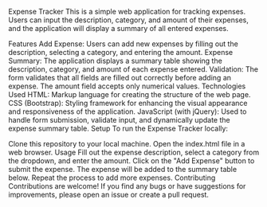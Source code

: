 Expense Tracker
This is a simple web application for tracking expenses. Users can input the description, category, and amount of their expenses, and the application will display a summary of all entered expenses.

Features
Add Expense: Users can add new expenses by filling out the description, selecting a category, and entering the amount.
Expense Summary: The application displays a summary table showing the description, category, and amount of each expense entered.
Validation: The form validates that all fields are filled out correctly before adding an expense. The amount field accepts only numerical values.
Technologies Used
HTML: Markup language for creating the structure of the web page.
CSS (Bootstrap): Styling framework for enhancing the visual appearance and responsiveness of the application.
JavaScript (with jQuery): Used to handle form submission, validate input, and dynamically update the expense summary table.
Setup
To run the Expense Tracker locally:

Clone this repository to your local machine.
Open the index.html file in a web browser.
Usage
Fill out the expense description, select a category from the dropdown, and enter the amount.
Click on the "Add Expense" button to submit the expense.
The expense will be added to the summary table below.
Repeat the process to add more expenses.
Contributing
Contributions are welcome! If you find any bugs or have suggestions for improvements, please open an issue or create a pull request.
